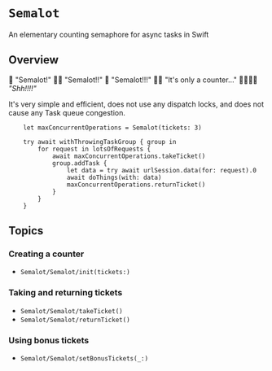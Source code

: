 # ``Semalot``

An elementary counting semaphore for async tasks in Swift

## Overview

👨 "Semalot!"
👨‍🦱 "Semalot!!"
👴 "Semalot!!!"
🤦‍♀️ "It's only a counter…"
👨👨‍🦱👴 _"Shh!!!!"_

It's very simple and efficient, does not use any dispatch locks, and does not cause any Task queue congestion.

```
    let maxConcurrentOperations = Semalot(tickets: 3)

    try await withThrowingTaskGroup { group in
        for request in lotsOfRequests {
            await maxConcurrentOperations.takeTicket()
            group.addTask {
                let data = try await urlSession.data(for: request).0
                await doThings(with: data)
                maxConcurrentOperations.returnTicket()
            }
        }
    }
```

## Topics

### Creating a counter
- ``Semalot/Semalot/init(tickets:)``

### Taking and returning tickets
- ``Semalot/Semalot/takeTicket()``
- ``Semalot/Semalot/returnTicket()``

### Using bonus tickets
- ``Semalot/Semalot/setBonusTickets(_:)``
